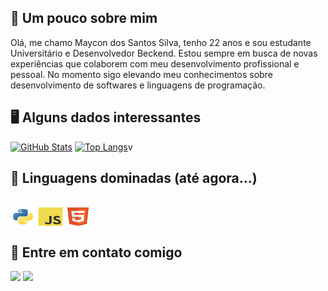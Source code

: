 ## 🤖 Um pouco sobre mim

Olá, me chamo Maycon dos Santos Silva, tenho 22 anos e sou estudante Universitário e Desenvolvedor Beckend. Estou sempre em busca de novas experiências que colaborem com meu desenvolvimento profissional e pessoal. No momento sigo elevando meu conhecimentos sobre desenvolvimento de softwares e linguagens de programação.

## 🖥️ Alguns dados interessantes

[![GitHub Stats](https://github-readme-stats.vercel.app/api?username=mayconsnts&show_icons=true&theme=radical&include_all_commits=true)](https://github.com/anuraghazra/github-readme-stats)
[![Top Langs](https://github-readme-stats.vercel.app/api/top-langs/?username=mayconsnts&theme=dark)](https://github.com/anuraghazra/github-readme-stats)v

## 👾 Linguagens dominadas (até agora...)

<div style="display: inline_block"><br>
 <img align="center" alt="Rafa-Python" height="30" width="40" src="https://raw.githubusercontent.com/devicons/devicon/master/icons/python/python-original.svg">
 <img align="center" alt="Rafa-Js" height="30" width="40" src="https://raw.githubusercontent.com/devicons/devicon/master/icons/javascript/javascript-original.svg">
 <img align="center" alt="Rafa-HTML" height="30" width="40" src="https://raw.githubusercontent.com/devicons/devicon/master/icons/html5/html5-original.svg">
</div>

## 📲 Entre em contato comigo

<div>
  <a href="mailto:santosmaycon2002@gmail.com"><img src="https://img.shields.io/badge/-Gmail-%23333?style=for-the-badge&logo=gmail&logoColor=red" target="_blank"></a>
  <a href="https://www.linkedin.com/in/maycon-snts-slv" target="_blank"><img src="https://img.shields.io/badge/-LinkedIn-%230077B5?style=for-the-badge&logo=linkedin&logoColor=white" target="_blank"></a> 
<div>
